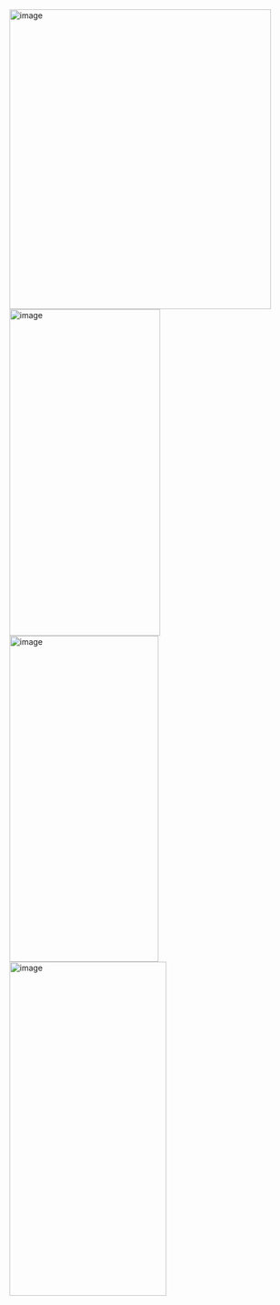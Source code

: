 <img width="460" height="526" alt="image" src="https://github.com/user-attachments/assets/e51cc38e-7a69-48d1-a1e6-2dbd6b9b841b" />
<img width="265" height="573" alt="image" src="https://github.com/user-attachments/assets/71d3b1ba-696d-474c-bec1-711f4035da62" />
<img width="262" height="572" alt="image" src="https://github.com/user-attachments/assets/f7a0337a-2563-4f7d-9378-4ddee1f4cacd" />
<img width="276" height="586" alt="image" src="https://github.com/user-attachments/assets/070c53f9-4925-44ed-b317-a92ddcd18635" />

